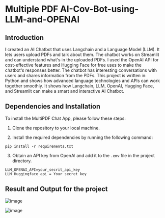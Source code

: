 # Multiple PDF AI-Cov-Bot-using-LLM-and-OPENAI

## Introduction

I created an AI Chatbot that uses Langchain and a Language Model (LLM). It lets users upload PDFs and talk about them. The chatbot works on Streamlit and can understand what's in the uploaded PDFs. I used the OpenAI API for cost-effective features and Hugging Face for free uses to make the chatbot's responses better. The chatbot has interesting conversations with users and shares information from the PDFs. This project is written in Python and shows how advanced language technologies and APIs can work together smoothly. It shows how Langchain, LLM, OpenAI, Hugging Face, and Streamlit can make a smart and interactive AI Chatbot.

## Dependencies and Installation

To install the MultiPDF Chat App, please follow these steps:

1. Clone the repository to your local machine.

2. Install the required dependencies by running the following command:
```
pip install -r requirements.txt
```

3. Obtain an API key from OpenAI and add it to the `.env` file in the project directory.
```
LLM_OPENAI_API=your_secrit_api_key
LLM_Huggingface_api = Your secret key
```
## Result and Output for the project

![image](https://github.com/jo-2031/Multi-PDF---AI-Bot-using-LLM-and-OPENAI/assets/98604687/37cfc6dc-8a27-4230-b13f-0ddb414ee538)



![image](https://github.com/jo-2031/Multi-PDF---AI-Bot-using-LLM-and-OPENAI/assets/98604687/19ebd6f6-8275-488c-9873-ab6b023aa472)







